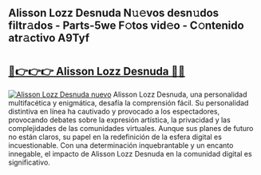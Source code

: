 ## Alisson Lozz Desnuda N𝚞𝚎vos desn𝚞dos filtr𝚊dos - Parts-5we F𝚘tos vid𝚎o - C𝚘ntenido atr𝚊ctivo A9Tyf

# <h2><a href="http://mb0o1sp.tromn.icu/?c=Alisson+Lozz+Desnuda">🔗👉👉👉 Alisson Lozz Desnuda 🔗🔗</a></h2>

[![Alisson Lozz Desnuda nuevo](https://i.imgur.com/pEAQMta.gif)](http://mb0o1sp.tromn.icu/?c=Alisson+Lozz+Desnuda)
Alisson Lozz Desnuda, una personalidad multifacética y enigmática, desafía la comprensión fácil. Su personalidad distintiva en línea ha cautivado y provocado a los espectadores, provocando debates sobre la expresión artística, la privacidad y las complejidades de las comunidades virtuales. Aunque sus planes de futuro no están claros, su papel en la redefinición de la esfera digital es incuestionable. Con una determinación inquebrantable y un encanto innegable, el impacto de Alisson Lozz Desnuda en la comunidad digital es significativo.
